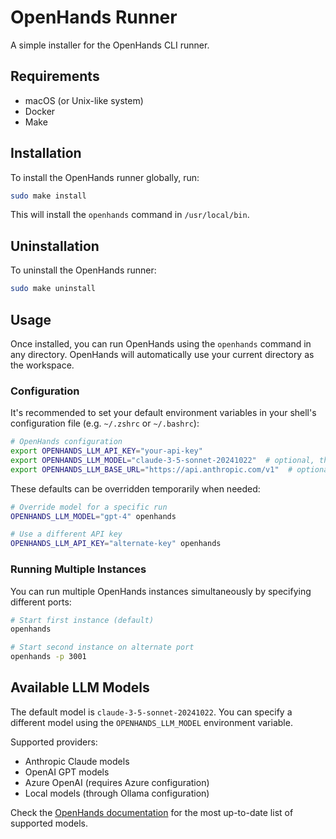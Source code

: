 # OpenHands Runner

A simple installer for the OpenHands CLI runner.

## Requirements

- macOS (or Unix-like system)
- Docker
- Make

## Installation

To install the OpenHands runner globally, run:

```bash
sudo make install
```

This will install the `openhands` command in `/usr/local/bin`.

## Uninstallation

To uninstall the OpenHands runner:

```bash
sudo make uninstall
```

## Usage

Once installed, you can run OpenHands using the `openhands` command in any directory. OpenHands will automatically use your current directory as the workspace.

### Configuration

It's recommended to set your default environment variables in your shell's configuration file (e.g. `~/.zshrc` or `~/.bashrc`):

```bash
# OpenHands configuration
export OPENHANDS_LLM_API_KEY="your-api-key"
export OPENHANDS_LLM_MODEL="claude-3-5-sonnet-20241022"  # optional, this is the default
export OPENHANDS_LLM_BASE_URL="https://api.anthropic.com/v1"  # optional, for custom endpoints
```

These defaults can be overridden temporarily when needed:
```bash
# Override model for a specific run
OPENHANDS_LLM_MODEL="gpt-4" openhands

# Use a different API key
OPENHANDS_LLM_API_KEY="alternate-key" openhands
```

### Running Multiple Instances

You can run multiple OpenHands instances simultaneously by specifying different ports:

```bash
# Start first instance (default)
openhands

# Start second instance on alternate port
openhands -p 3001
```

## Available LLM Models

The default model is `claude-3-5-sonnet-20241022`. You can specify a different model using the `OPENHANDS_LLM_MODEL` environment variable.

Supported providers:
- Anthropic Claude models
- OpenAI GPT models
- Azure OpenAI (requires Azure configuration)
- Local models (through Ollama configuration)

Check the [OpenHands documentation](https://docs.all-hands.dev) for the most up-to-date list of supported models.